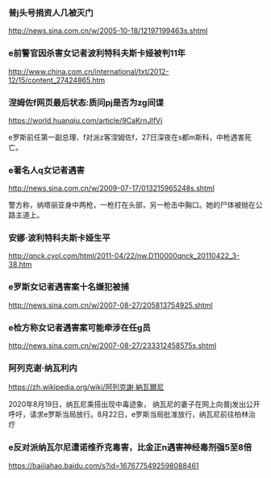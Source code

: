 ### 普j头号捐资人几被灭门
http://news.sina.com.cn/w/2005-10-18/12197199463s.shtml

### e前警官因杀害女记者波利特科夫斯卡娅被判11年
http://www.china.com.cn/international/txt/2012-12/15/content_27424865.htm

### 涅姆佐f网页最后状态:质问pj是否为zg间谍
https://world.huanqiu.com/article/9CaKrnJIfVj

e罗斯前任第一副总理、f对派z客涅姆佐f，27日深夜在s都m斯科，中枪遇害死亡。

### e著名人q女记者遇害
http://news.sina.com.cn/w/2009-07-17/013215965248s.shtml

警方称，纳塔丽亚身中两枪，一枪打在头部，另一枪击中胸口。她的尸体被抛在公路主道上。

### 安娜·波利特科夫斯卡娅生平
http://qnck.cyol.com/html/2011-04/22/nw.D110000qnck_20110422_3-38.htm

### e罗斯女记者遇害案十名嫌犯被捕
http://news.sina.com.cn/w/2007-08-27/205813754925.shtml

### e检方称女记者遇害案可能牵涉在任g员
http://news.sina.com.cn/w/2007-08-27/233312458575s.shtml

### 阿列克谢·纳瓦利内
https://zh.wikipedia.org/wiki/阿列克謝·納瓦爾尼

2020年8月19日，纳瓦尼乘搭出现中毒迹象，
纳瓦尼的妻子在网上向普j发出公开呼吁，请求e罗斯当局放行。8月22日，e罗斯当局批准放行，纳瓦尼前往柏林治疗

### e反对派纳瓦尔尼遭诺维乔克毒害，比金正n遇害神经毒剂强5至8倍
https://baijiahao.baidu.com/s?id=1676775492598088461

